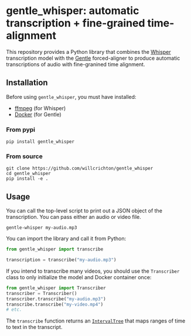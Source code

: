 # gentle_whisper: automatic transcription + fine-grained time-alignment

This repository provides a Python library that combines the [Whisper](https://github.com/openai/whisper) transcription model with the
[Gentle](https://github.com/lowerquality/gentle/) forced-aligner to produce automatic transcriptions of audio with fine-granined time alignment.

## Installation

Before using `gentle_whisper`, you must have installed:
* [ffmpeg](https://github.com/FFmpeg/FFmpeg) (for Whisper)
* [Docker](https://www.docker.com/) (for Gentle)

### From pypi

```
pip install gentle_whisper
```

### From source

```
git clone https://github.com/willcrichton/gentle_whisper
cd gentle_whisper
pip install -e .
```

## Usage

You can call the top-level script to print out a JSON object of the transcription. You can pass either an audio or video file.

```
gentle-whisper my-audio.mp3
```

You can import the library and call it from Python:

```python
from gentle_whisper import transcribe

transcription = transcribe("my-audio.mp3")
```

If you intend to transcribe many videos, you should use the `Transcriber` class to only initialize the model and Docker container once:

```python
from gentle_whisper import Transcriber
transcriber = Transcriber()
transcriber.transcribe("my-audio.mp3")
transcribe.transcribe("my-video.mp4")
# etc.
```

The `transcribe` function returns an [`IntervalTree`](https://github.com/chaimleib/intervaltree/) that maps ranges of time to text in the transcript.

